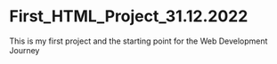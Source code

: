 # First_HTML_Project_31.12.2022
This is my first project and the starting point for the Web Development Journey
